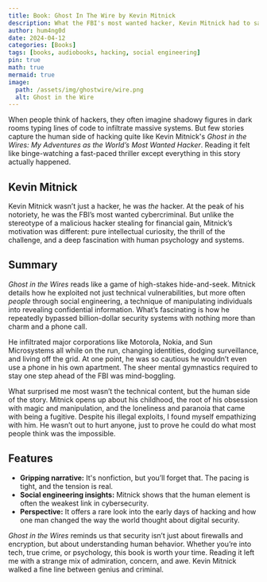 ```yaml
---
title: Book: Ghost In The Wire by Kevin Mitnick
description: What the FBI's most wanted hacker, Kevin Mitnick had to say and did the impossible.
author: hum4ng0d
date: 2024-04-12
categories: [Books]
tags: [books, audiobooks, hacking, social engineering]
pin: true
math: true
mermaid: true
image:
  path: /assets/img/ghostwire/wire.png
  alt: Ghost in the Wire
---
```


When people think of hackers, they often imagine shadowy figures in dark rooms typing lines of code to infiltrate massive systems. But few stories capture the human side of hacking quite like Kevin Mitnick's *Ghost in the Wires: My Adventures as the World’s Most Wanted Hacker*. Reading it felt like binge-watching a fast-paced thriller except everything in this story actually happened.

## **Kevin Mitnick**

Kevin Mitnick wasn’t just a hacker, he was *the* hacker. At the peak of his notoriety, he was the FBI’s most wanted cybercriminal. But unlike the stereotype of a malicious hacker stealing for financial gain, Mitnick’s motivation was different: pure intellectual curiosity, the thrill of the challenge, and a deep fascination with human psychology and systems.

## Summary

*Ghost in the Wires* reads like a game of high-stakes hide-and-seek. Mitnick details how he exploited not just technical vulnerabilities, but more often *people* through social engineering, a technique of manipulating individuals into revealing confidential information. What’s fascinating is how he repeatedly bypassed billion-dollar security systems with nothing more than charm and a phone call.

He infiltrated major corporations like Motorola, Nokia, and Sun Microsystems all while on the run, changing identities, dodging surveillance, and living off the grid. At one point, he was so cautious he wouldn’t even use a phone in his own apartment. The sheer mental gymnastics required to stay one step ahead of the FBI was mind-boggling.

What surprised me most wasn’t the technical content, but the human side of the story. Mitnick opens up about his childhood, the root of his obsession with magic and manipulation, and the loneliness and paranoia that came with being a fugitive. Despite his illegal exploits, I found myself empathizing with him. He wasn’t out to hurt anyone, just to prove he could do what most people think was the impossible.

## Features

- **Gripping narrative:** It's nonfiction, but you’ll forget that. The pacing is tight, and the tension is real.
- **Social engineering insights:** Mitnick shows that the human element is often the weakest link in cybersecurity.
- **Perspective:** It offers a rare look into the early days of hacking and how one man changed the way the world thought about digital security.

*Ghost in the Wires* reminds us that security isn’t just about firewalls and encryption, but about understanding human behavior. Whether you’re into tech, true crime, or psychology, this book is worth your time. Reading it left me with a strange mix of admiration, concern, and awe. Kevin Mitnick walked a fine line between genius and criminal.